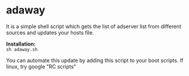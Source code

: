 # adaway

It is a simple shell script which gets the list of adserver list from different sources and updates your hosts file.

<b>Installation:</b></br>
`sh adaway.sh`

You can automate this update by adding this script to your boot scripts.
If linux, try google "RC scripts"
